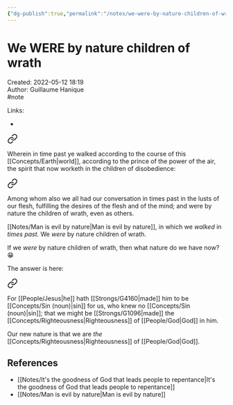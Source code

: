 ```yaml
---
{"dg-publish":true,"permalink":"/notes/we-were-by-nature-children-of-wrath/"}
---
```


# We WERE by nature children of wrath

Created: 2022-05-12 18:19  
Author: Guillaume Hanique  
#note

Links:

- 


<div class="transclusion internal-embed is-loaded"><a class="markdown-embed-link" href="/scripture/kjv/ephesians-kjv/ephesians-2-kjv/ephesians-2-2-kjv/" aria-label="Open link"><svg xmlns="http://www.w3.org/2000/svg" width="24" height="24" viewBox="0 0 24 24" fill="none" stroke="currentColor" stroke-width="2" stroke-linecap="round" stroke-linejoin="round" class="svg-icon lucide-link"><path d="M10 13a5 5 0 0 0 7.54.54l3-3a5 5 0 0 0-7.07-7.07l-1.72 1.71"></path><path d="M14 11a5 5 0 0 0-7.54-.54l-3 3a5 5 0 0 0 7.07 7.07l1.71-1.71"></path></svg></a><div class="markdown-embed">



Wherein in time past ye walked according to the course of this [[Concepts/Earth\|world]], according to the prince of the power of the air, the spirit that now worketh in the children of disobedience:


</div></div>


<div class="transclusion internal-embed is-loaded"><a class="markdown-embed-link" href="/scripture/kjv/ephesians-kjv/ephesians-2-kjv/ephesians-2-3-kjv/" aria-label="Open link"><svg xmlns="http://www.w3.org/2000/svg" width="24" height="24" viewBox="0 0 24 24" fill="none" stroke="currentColor" stroke-width="2" stroke-linecap="round" stroke-linejoin="round" class="svg-icon lucide-link"><path d="M10 13a5 5 0 0 0 7.54.54l3-3a5 5 0 0 0-7.07-7.07l-1.72 1.71"></path><path d="M14 11a5 5 0 0 0-7.54-.54l-3 3a5 5 0 0 0 7.07 7.07l1.71-1.71"></path></svg></a><div class="markdown-embed">



Among whom also we all had our conversation in times past in the lusts of our flesh, fulfilling the desires of the flesh and of the mind; and were by nature the children of wrath, even as others.


</div></div>


[[Notes/Man is evil by nature\|Man is evil by nature]], in which we *walked* in *times past*. We *were* by nature children of wrath.

If we *were* by nature children of wrath, then what nature do we have now? 😁

The answer is here:


<div class="transclusion internal-embed is-loaded"><a class="markdown-embed-link" href="/scripture/kjv/2-corinthians-kjv/2-corinthians-5-kjv/2-corinthians-5-21-kjv/" aria-label="Open link"><svg xmlns="http://www.w3.org/2000/svg" width="24" height="24" viewBox="0 0 24 24" fill="none" stroke="currentColor" stroke-width="2" stroke-linecap="round" stroke-linejoin="round" class="svg-icon lucide-link"><path d="M10 13a5 5 0 0 0 7.54.54l3-3a5 5 0 0 0-7.07-7.07l-1.72 1.71"></path><path d="M14 11a5 5 0 0 0-7.54-.54l-3 3a5 5 0 0 0 7.07 7.07l1.71-1.71"></path></svg></a><div class="markdown-embed">



For [[People/Jesus\|he]] hath [[Strongs/G4160\|made]] him to be [[Concepts/Sin (noun)\|sin]] for us, who knew no [[Concepts/Sin (noun)\|sin]]; that we might be [[Strongs/G1096\|made]] the [[Concepts/Righteousness\|Righteousness]] of [[People/God\|God]] in him.


</div></div>


Our new nature is that we are *the* [[Concepts/Righteousness\|Righteousness]] of [[People/God\|God]].

## References

- [[Notes/It's the goodness of God that leads people to repentance\|It's the goodness of God that leads people to repentance]]
- [[Notes/Man is evil by nature\|Man is evil by nature]]
